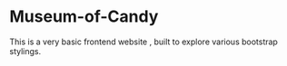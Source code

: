 # Museum-of-Candy
This is a very basic frontend website , built to explore various bootstrap stylings.
